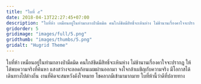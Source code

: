 ```yaml
---
title: "ใบที่ ๕"
date: 2018-04-13T22:27:45+07:00
description: "ใบที่ห้า เหมือนอยู่ในท่ามกลางป่ามืดมิด คนใกล้ชิดมีสิทธิ์จะเหินห่าง ไม่ช้านานเรื่องคาใจจะปรากฎ ให้ได้พบความจริงที่ค้นหา แสงสว่างจะลอดก้อนเมฆผ่านออกมา จงใจกล้าเผชิญกับความจริง มีโอกาสได้เดินทางไปต่างถิ่น งานที่คิดจะสมหวังดังใจหมาย โชคลาภมีเข้ามามากมาย ใบที่ห้านี้ว่าดีที่ปลายทาง"
gridorder: 5
gridimage: "images/full/5.png"
gridthumb: "images/thumbs/5.png"
gridalt: "Hugrid Theme"
---
```

ใบที่ห้า เหมือนอยู่ในท่ามกลางป่ามืดมิด คนใกล้ชิดมีสิทธิ์จะเหินห่าง ไม่ช้านานเรื่องคาใจจะปรากฎ ให้ได้พบความจริงที่ค้นหา แสงสว่างจะลอดก้อนเมฆผ่านออกมา จงใจกล้าเผชิญกับความจริง มีโอกาสได้เดินทางไปต่างถิ่น งานที่คิดจะสมหวังดังใจหมาย โชคลาภมีเข้ามามากมาย ใบที่ห้านี้ว่าดีที่ปลายทาง
